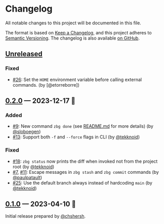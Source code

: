 # Changelog

All notable changes to this project will be documented in this file.

The format is based on [Keep a Changelog](https://keepachangelog.com/en/1.0.0/),
and this project adheres to [Semantic Versioning][1]. The changelog is also
available [on GitHub][2].

## [Unreleased]

<!-- Add new changes here -->
### Fixed

- [#26](https://github.com/chshersh/zbg/issues/26):
  Set the `HOME` environment variable before calling external commands.
  (by [@etorreborre])

## [0.2.0] — 2023-12-17 🎄

### Added

- [#9](https://github.com/chshersh/zbg/issues/9):
  New command `zbg done` (see [README.md](./README.md) for more details)
  (by [@sloboegen])
- [#13](https://github.com/chshersh/zbg/issues/13):
  Support both `-f` and `--force` flags in CLI
  (by [@tekknoid])

### Fixed

- [#18](https://github.com/chshersh/zbg/issues/18):
  `zbg status` now prints the diff when invoked not from the project root
  (by [@tekknoid])
- [#7](https://github.com/chshersh/zbg/issues/7), [#11](https://github.com/chshersh/zbg/issues/11):
  Escape messages in `zbg stash` and `zbg commit` commands
  (by [@paulpatault])
- [#25](https://github.com/chshersh/zbg/issues/25):
  Use the default branch always instead of hardcoding `main`
  (by [@tekknoid])


## [0.1.0] — 2023-04-10 🌇

Initial release prepared by [@chshersh].

<!-- Contributors -->

[@chshersh]: https://github.com/chshersh
[@paulpatault]: https://github.com/paulpatault
[@sloboegen]: https://github.com/sloboegen
[@tekknoid]: https://github.com/tekknoid

<!-- Header links -->

[1]: https://semver.org/
[2]: https://github.com/chshersh/zbg/releases

<!-- Versions -->

[Unreleased]: https://github.com/chshersh/zbg/compare/v0.2.0...HEAD
[0.2.0]: https://github.com/chshersh/zbg/releases/tag/v0.2.0
[0.1.0]: https://github.com/chshersh/zbg/releases/tag/v0.1.0
